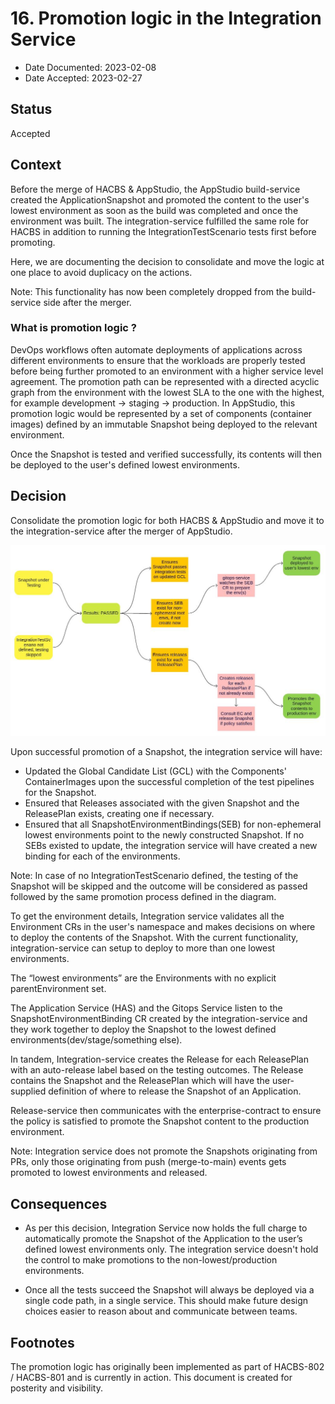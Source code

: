 # 16. Promotion logic in the Integration Service

* Date Documented: 2023-02-08
* Date Accepted: 2023-02-27

## Status

Accepted

## Context

Before the merge of HACBS & AppStudio, the AppStudio build-service created the
ApplicationSnapshot and promoted the content to the user's lowest environment as soon as
the build was completed and once the environment was built.
The integration-service fulfilled the same role for HACBS in addition to running the
IntegrationTestScenario tests first before promoting.

Here, we are documenting the decision to consolidate and move the logic at one place to avoid duplicacy
on the actions.

Note: This functionality has now been completely dropped from the build-service side after the merger.

### What is promotion logic ?

DevOps workflows often automate deployments of applications across different environments to ensure
that the workloads are properly tested before being further promoted to an environment with a higher
service level agreement. 
The promotion path can be represented with a directed acyclic graph from the environment with the
lowest SLA to the one with the highest, for example development -> staging -> production.
In AppStudio, this promotion logic would be represented by a set of components (container images) defined by
an immutable Snapshot being deployed to the relevant environment.

Once the Snapshot is tested and verified successfully, its contents will then be deployed to the user's defined
lowest environments.

## Decision

Consolidate the promotion logic for both HACBS & AppStudio and move it to the integration-service after
the merger of AppStudio.

![](../diagrams/ADR-0016/promotion-logic.jpg)

Upon successful promotion of a Snapshot, the integration service will have:

* Updated the Global Candidate List (GCL) with the Components' ContainerImages upon the successful completion
  of the test pipelines for the Snapshot.
* Ensured that Releases associated with the given Snapshot and the ReleasePlan exists, creating one if necessary.
* Ensured that all SnapshotEnvironmentBindings(SEB) for non-ephemeral lowest environments point to the
  newly constructed Snapshot. If no SEBs existed to update, the integration service will have created a new binding
  for each of the environments.

Note: In case of no IntegrationTestScenario defined, the testing of the Snapshot will be skipped and the
outcome will be considered as passed followed by the same promotion process defined in the diagram.

To get the environment details, Integration service validates all the Environment CRs in the user's namespace
and makes decisions on where to deploy the contents of the Snapshot.
With the current functionality, integration-service can setup to deploy to more than one lowest environments.

The “lowest environments” are the Environments with no explicit parentEnvironment set.

The Application Service (HAS) and the Gitops Service listen to the SnapshotEnvironmentBinding CR created by the
integration-service and they work together to deploy the Snapshot to the lowest defined environments(dev/stage/something else).

In tandem, Integration-service creates the Release for each ReleasePlan with an auto-release label based on the
testing outcomes.
The Release contains the Snapshot and the ReleasePlan which will have the user-supplied definition of where to
release the Snapshot of an Application.

Release-service then communicates with the enterprise-contract to ensure the policy is satisfied to promote
the Snapshot content to the production environment.

Note: Integration service does not promote the Snapshots originating from PRs, only those originating from
push (merge-to-main) events gets promoted to lowest environments and released.


## Consequences

* As per this decision, Integration Service now holds the full charge to automatically promote the Snapshot of the
  Application to the user’s defined lowest environments only. 
  The integration service doesn't hold the control to make promotions to the non-lowest/production environments.

* Once all the tests succeed the Snapshot will always be deployed via a single code path, in a single service.
  This should make future design choices easier to reason about and communicate between teams.


## Footnotes

The promotion logic has originally been implemented as part of HACBS-802 / HACBS-801 and is currently in action.
This document is created for posterity and visibility.

[parentEnvironment]: https://github.com/redhat-appstudio/application-api/blob/5f554103549049bf02c1e344a13f0711081df6a1/api/v1alpha1/environment_types.go#L36-L39
[Global Candidate List]: ../architecture/integration-service.html
[HACBS-802]: https://issues.redhat.com/browse/HACBS-802
[HACBS-801]: https://issues.redhat.com/browse/HACBS-801
